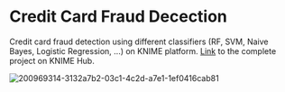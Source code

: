 # Credit Card Fraud Decection

Credit card fraud detection using different classifiers (RF, SVM, Naive Bayes, Logistic Regression, ...) on KNIME platform.
[Link](https://kni.me/w/c2_iSRBcc1v7b6pU) to the complete project on KNIME Hub.

![200969314-3132a7b2-03c1-4c2d-a7e1-1ef0416cab81](https://user-images.githubusercontent.com/94122042/221979821-13f27958-88ee-43dd-a89a-d4e6c39ca123.png)
